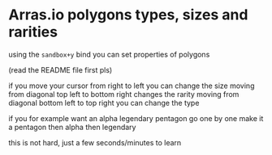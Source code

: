 # Arras.io polygons types, sizes and rarities

using the `sandbox+y` bind you can set properties of polygons

(read the README file first pls)

if you move your cursor from right to left you can change the size 
moving from diagonal top left to bottom right changes the rarity
moving from diagonal bottom left to top right you can change the type

if you for example want an alpha legendary pentagon
go one by one
make it a pentagon
then alpha
then legendary

this is not hard, just a few seconds/minutes to learn